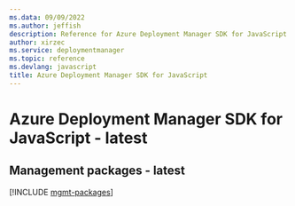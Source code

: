 ```yaml
---
ms.data: 09/09/2022
ms.author: jeffish
description: Reference for Azure Deployment Manager SDK for JavaScript
author: xirzec
ms.service: deploymentmanager
ms.topic: reference
ms.devlang: javascript
title: Azure Deployment Manager SDK for JavaScript
---
```

# Azure Deployment Manager SDK for JavaScript - latest

## Management packages - latest
[!INCLUDE [mgmt-packages](deployment-manager-mgmt-index.md)]